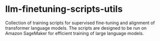 # llm-finetuning-scripts-utils
Collection of training scripts for supervised fine-tuning and alignment of transformer language models. The scripts are designed to be run on Amazon SageMaker for efficient training of large language models.
